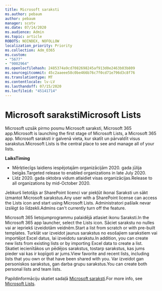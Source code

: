 ```yaml
---
title: Microsoft saraksti
ms.author: pebaum
author: pebaum
manager: scotv
ms.date: 07/14/2020
ms.audience: Admin
ms.topic: article
ROBOTS: NOINDEX, NOFOLLOW
localization_priority: Priority
ms.collection: Adm_O365
ms.custom:
- "5677"
- "9002964"
ms.openlocfilehash: 2485374a9cd7082698245af913d0e2463b03b809
ms.sourcegitcommit: 45c2aaeee58c0be466b76c7f0cd71e796d3c8f76
ms.translationtype: MT
ms.contentlocale: lv-LV
ms.lasthandoff: 07/15/2020
ms.locfileid: "45141714"
---
```

# <a name="microsoft-lists"></a><span data-ttu-id="22399-102">Microsoft saraksti</span><span class="sxs-lookup"><span data-stu-id="22399-102">Microsoft Lists</span></span>

<span data-ttu-id="22399-103">Microsoft uzsāk pirmo posmu Microsoft saraksti, Microsoft 365 app.</span><span class="sxs-lookup"><span data-stu-id="22399-103">Microsoft is launching the first stage of Microsoft Lists, a Microsoft 365 app.</span></span> <span data-ttu-id="22399-104">Microsoft saraksti ir galvenā vieta, kur skatīt un pārvaldīt visus sarakstus.</span><span class="sxs-lookup"><span data-stu-id="22399-104">Microsoft Lists is the central place to see and manage all of your lists.</span></span>  
  
<span data-ttu-id="22399-105">**Laiks**</span><span class="sxs-lookup"><span data-stu-id="22399-105">**Timing**</span></span>  

- <span data-ttu-id="22399-106">Mērķtiecīgs laidiens iespējotajām organizācijām 2020. gada jūlija beigās.</span><span class="sxs-lookup"><span data-stu-id="22399-106">Targeted release to enabled organizations in late July 2020.</span></span>
- <span data-ttu-id="22399-107">Līdz 2020. gada oktobra vidum atlaidiet visas organizācijas.</span><span class="sxs-lookup"><span data-stu-id="22399-107">Release to all organizations by mid-October 2020.</span></span>

<span data-ttu-id="22399-108">Jebkurš lietotājs ar SharePoint licenci var piekļūt ikonai Saraksti un sākt izmantot Microsoft sarakstus.</span><span class="sxs-lookup"><span data-stu-id="22399-108">Any user with a SharePoint license can access the Lists icon and start using Microsoft Lists.</span></span> <span data-ttu-id="22399-109">Administratori pašlaik nevar izslēgt šo līdzekli.</span><span class="sxs-lookup"><span data-stu-id="22399-109">Admins can't currently turn off the feature.</span></span>
 
<span data-ttu-id="22399-110">Microsoft 365 lietojumprogrammu palaidējā atlasiet ikonu Saraksti.</span><span class="sxs-lookup"><span data-stu-id="22399-110">In the Microsoft 365 app launcher, select the Lists icon.</span></span> <span data-ttu-id="22399-111">Sāciet sarakstu no nulles vai ar iepriekš izveidotām veidnēm.</span><span class="sxs-lookup"><span data-stu-id="22399-111">Start a list from scratch or with pre-built templates.</span></span> <span data-ttu-id="22399-112">Turklāt var izveidot jaunus sarakstus no esošajiem sarakstiem vai importējot Excel datus, lai izveidotu sarakstu.</span><span class="sxs-lookup"><span data-stu-id="22399-112">In addition, you can create new lists from existing lists or by importing Excel data to create a list.</span></span> <span data-ttu-id="22399-113">Skatiet iecienītākos un pēdējos sarakstus, tostarp sarakstus, kas jums pieder vai kas ir kopīgoti ar jums.</span><span class="sxs-lookup"><span data-stu-id="22399-113">View favorite and recent lists, including lists that you own or that have been shared with you.</span></span> <span data-ttu-id="22399-114">Var izveidot gan personiskos sarakstus, gan darba grupu sarakstus.</span><span class="sxs-lookup"><span data-stu-id="22399-114">You can create both personal lists and team lists.</span></span>  

<span data-ttu-id="22399-115">Papildinformāciju skatiet sadaļā [Microsoft saraksti](https://aka.ms/microsoftlists).</span><span class="sxs-lookup"><span data-stu-id="22399-115">For more info, see [Microsoft Lists](https://aka.ms/microsoftlists).</span></span>